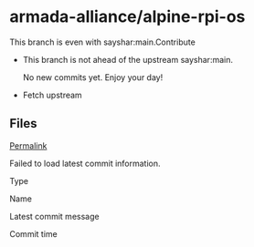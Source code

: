 # armada-alliance/alpine-rpi-os

 This branch is even with sayshar:main.Contribute

*  This branch is not ahead of the upstream sayshar:main.

   No new commits yet. Enjoy your day!

* Fetch upstream

## Files <a id="files"></a>

 [Permalink](https://github.com/armada-alliance/alpine-rpi-os/tree/dcad5418228183b8bc46d1075b58bb46fe3f715f/alpine_cnode_scripts_and_services/home/cardano/cnode/files/mainnet)

 Failed to load latest commit information.

Type

Name

Latest commit message

Commit time

